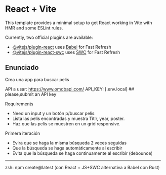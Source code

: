 # React + Vite

This template provides a minimal setup to get React working in Vite with HMR and some ESLint rules.

Currently, two official plugins are available:

- [@vitejs/plugin-react](https://github.com/vitejs/vite-plugin-react/blob/main/packages/plugin-react/README.md) uses [Babel](https://babeljs.io/) for Fast Refresh
- [@vitejs/plugin-react-swc](https://github.com/vitejs/vite-plugin-react-swc) uses [SWC](https://swc.rs/) for Fast Refresh


## Enunciado
Crea una app para buscar pelis

API a usar:
https://www.omdbapi.com/
API_KEY: [.env.local] ## please,submit an API key

Requirements
- Need un input y un botón p/buscar pelis
- Lista las pelis encontradas y muestra Titlr, year, poster.
- Haz que las pelis se muestren en un grid responsive.

Primera iteración

- Evira que se haga la misma búsqueda 2 veces seguidas
- Que la búsqueda se haga automáticamente al escribir
- Evita que la búsqueda se haga continuamente al escribir (debounce)

---------------------

zsh: npm create@latest (con React + JS+SWC alternativa a Babel con Rust)

